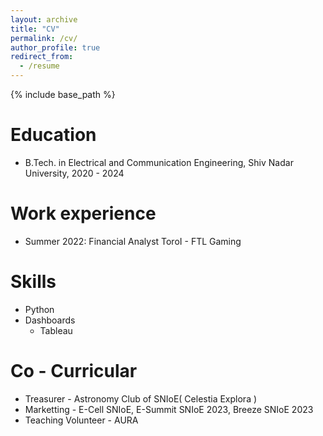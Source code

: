 ```yaml
---
layout: archive
title: "CV"
permalink: /cv/
author_profile: true
redirect_from:
  - /resume
---
```


{% include base_path %}

Education
======
* B.Tech. in Electrical and Communication Engineering, Shiv Nadar University, 2020 - 2024

Work experience
======
* Summer 2022: Financial Analyst
   ToroI - FTL Gaming 
   
Skills
======
* Python
* Dashboards
  * Tableau
  
Co - Curricular
======
* Treasurer - Astronomy Club of SNIoE( Celestia Explora )
* Marketting - E-Cell SNIoE, E-Summit SNIoE 2023, Breeze SNIoE 2023
* Teaching Volunteer - AURA 
